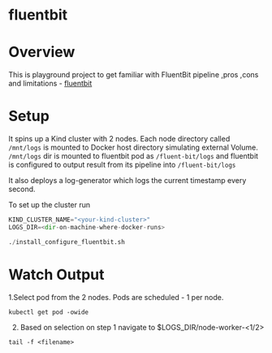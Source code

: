 # fluentbit

# Overview
This is playground project to get familiar with FluentBit pipeline ,pros ,cons and limitations - [fluentbit](https://fluentbit.io/) 


# Setup
It spins up a Kind cluster with 2 nodes. Each node directory called `/mnt/logs` is mounted to Docker host directory
simulating external Volume. `/mnt/logs` dir is mounted to fluentbit pod as `/fluent-bit/logs`  and fluentbit is configured to output result
from its pipeline into `/fluent-bit/logs`

It also deploys a log-generator which logs the current timestamp every second.

To set up the cluster  run
```python
KIND_CLUSTER_NAME="<your-kind-cluster>"
LOGS_DIR=<dir-on-machine-where-docker-runs>
```

```python
./install_configure_fluentbit.sh
```

# Watch Output
1.Select pod from the 2 nodes. Pods are scheduled - 1 per node.
   ```
   kubectl get pod -owide
   ```
2. Based on selection on step 1 navigate to $LOGS_DIR/node-worker-<1/2>
 ```
tail -f <filename>
```
   
  